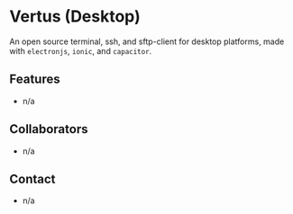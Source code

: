 # Vertus (Desktop)

An open source terminal, ssh, and sftp-client for desktop platforms, made with `electronjs`, `ionic`, and `capacitor`.

## Features

- n/a

## Collaborators

- n/a

## Contact

- n/a

